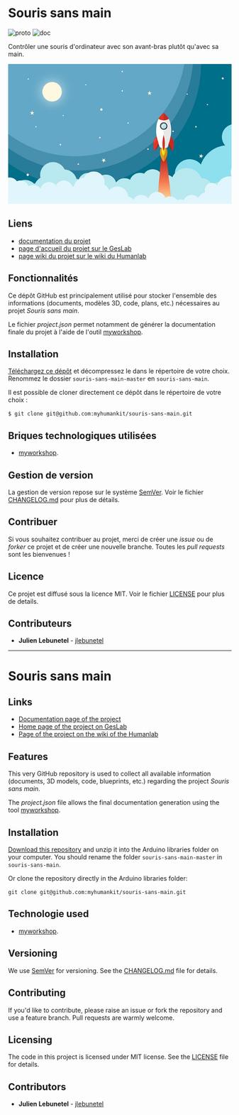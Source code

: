 # Souris sans main
![proto](https://img.shields.io/badge/proto-en%20cours-orange.svg "proto")
![doc](https://img.shields.io/badge/doc-en%20cours-orange.svg "doc")

Contrôler une souris d'ordinateur avec son avant-bras plutôt qu'avec sa main.

![featured_image](https://raw.githubusercontent.com/myhumankit/myworkshop/master/images/default_featured_image.jpg)

## Liens
 * [documentation du projet](https://docs.humanlab.me/myhumankit/souris-sans-main)
 * [page d'accueil du projet sur le GesLab](https://rennes.humanlab.me/projet/souris-sans-main/)
 * [page wiki du projet sur le wiki du Humanlab](http://wikilab.myhumankit.org/index.php?title=Projets:Souris_sans_main)


## Fonctionnalités
Ce dépôt GitHub est principalement utilisé pour stocker l'ensemble des informations (documents, modèles 3D, code, plans, etc.) nécessaires au projet _Souris sans main_.

Le fichier _project.json_ permet notamment de générer la documentation finale du projet à l'aide de l'outil [myworkshop](https://github.com/myhumankit/myworkshop).

## Installation
[Téléchargez ce dépôt](https://github.com/myhumankit/souris-sans-main/archive/master.zip) et décompressez le dans le répertoire de votre choix. Renommez le dossier `souris-sans-main-master` en `souris-sans-main`.

Il est possible de cloner directement ce dépôt dans le répertoire de votre choix :

```
$ git clone git@github.com:myhumankit/souris-sans-main.git
```

## Briques technologiques utilisées
 * [myworkshop](https://github.com/myhumankit/myworkshop).

## Gestion de version
La gestion de version repose sur le système [SemVer](http://semver.org/). Voir le fichier [CHANGELOG.md](CHANGELOG.md) pour plus de détails.

## Contribuer
Si vous souhaitez contribuer au projet, merci de créer une _issue_ ou de _forker_ ce projet et de créer une nouvelle branche. Toutes les _pull requests_ sont les bienvenues !

## Licence
Ce projet est diffusé sous la licence MIT. Voir le fichier [LICENSE](LICENSE) pour plus de details.

## Contributeurs
 * **Julien Lebunetel** - [jlebunetel](https://github.com/jlebunetel)

---

# Souris sans main

## Links
 * [Documentation page of the project](https://docs.humanlab.me/myhumankit/souris-sans-main)
 * [Home page of the project on GesLab](https://rennes.humanlab.me/projet/souris-sans-main/)
 * [Page of the project on the wiki of the Humanlab](http://wikilab.myhumankit.org/index.php?title=Projets:Souris_sans_main)


## Features
This very GitHub repository is used to collect all available information (documents, 3D models, code, blueprints, etc.) regarding the project _Souris sans main_.

The _project.json_ file allows the final documentation generation using the tool [myworkshop](https://github.com/myhumankit/myworkshop).

## Installation
[Download this repository](https://github.com/myhumankit/souris-sans-main/archive/master.zip) and unzip it into the Arduino libraries folder on your computer. You should rename the folder `souris-sans-main-master` in `souris-sans-main`.

Or clone the repository directly in the Arduino libraries folder:

```
git clone git@github.com:myhumankit/souris-sans-main.git
```

## Technologie used
 * [myworkshop](https://github.com/myhumankit/myworkshop).

## Versioning
We use [SemVer](http://semver.org/) for versioning. See the [CHANGELOG.md](CHANGELOG.md) file for details.

## Contributing
If you'd like to contribute, please raise an issue or fork the repository and use a feature branch. Pull requests are warmly welcome.

## Licensing
The code in this project is licensed under MIT license. See the [LICENSE](LICENSE) file for details.

## Contributors
 * **Julien Lebunetel** - [jlebunetel](https://github.com/jlebunetel)
